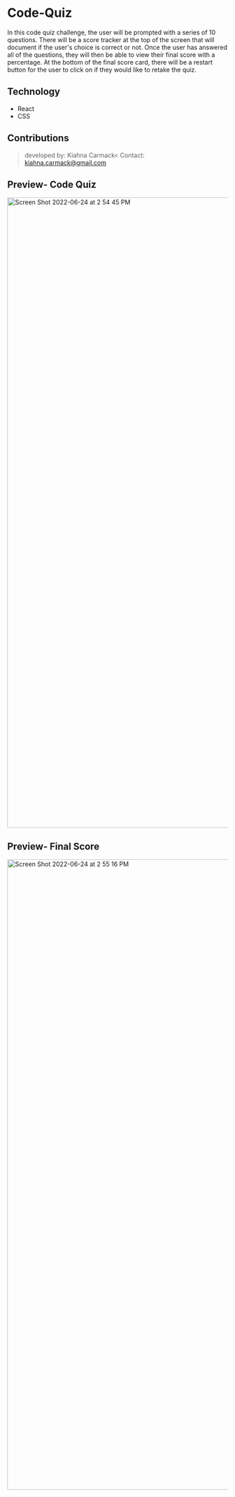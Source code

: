 # Code-Quiz
In this code quiz challenge, the user will be prompted with a series of 10 questions. There will be a score tracker at the top of the screen that will document if the user's choice is correct or not. Once the user has answered all of the questions, they will then be able to view their final score with a percentage. At the bottom of the final score card, there will be a restart button for the user to click on if they would like to retake the quiz.

## Technology 
* React
* CSS

## Contributions

>developed by: Kiahna Carmack<
>Contact: kiahna.carmack@gmail.com

## Preview- Code Quiz
<img width="1437" alt="Screen Shot 2022-06-24 at 2 54 45 PM" src="https://user-images.githubusercontent.com/101783888/175698090-8e816912-5054-45aa-b2bf-266284f39f45.png">

## Preview- Final Score
<img width="1437" alt="Screen Shot 2022-06-24 at 2 55 16 PM" src="https://user-images.githubusercontent.com/101783888/175698142-cf01e608-8968-4773-a618-3fde866ddecd.png">
